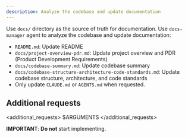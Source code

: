 ```yaml
---
description: Analyze the codebase and update documentation
---
```


Use `docs/` directory as the source of truth for documentation.
Use `docs-manager` agent to analyze the codebase and update documentation:
- `README.md`: Update README
- `docs/project-overview-pdr.md`: Update project overview and PDR (Product Development Requirements)
- `docs/codebase-summary.md`: Update codebase summary
- `docs/codebase-structure-architecture-code-standards.md`: Update codebase structure, architecture, and code standards
- Only update `CLAUDE.md` or `AGENTS.md` when requested.

## Additional requests
<additional_requests>
  $ARGUMENTS
</additional_requests>

**IMPORTANT**: **Do not** start implementing.